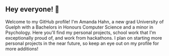 ## Hey everyone! 👋

Welcome to my GitHub profile! I'm Amanda Hahn, a new grad University of Guelph with a Bachelors in Honours Computer Science and a minor in Psychology. Here you'll find my personal projects, school work that I'm exceptionally proud of, and work from hackathons. I plan on starting more personal projects in the near future, so keep an eye out on my profile for more additions! 

<!--
### Contact Info:
- School Email: ahahn01@uoguelph.ca
- Personal Email: mandy@hahnmail.ca
- Mobile Phone: (519) 807-8320

**mandyHahn/mandyHahn** is a ✨ _special_ ✨ repository because its `README.md` (this file) appears on your GitHub profile.

Here are some ideas to get you started:

- 🔭 I’m currently working on ...
- 🌱 I’m currently learning ...
- 👯 I’m looking to collaborate on ...
- 🤔 I’m looking for help with ...
- 💬 Ask me about ...
- 📫 How to reach me: ...
- 😄 Pronouns: ...
- ⚡ Fun fact: ...
-->
